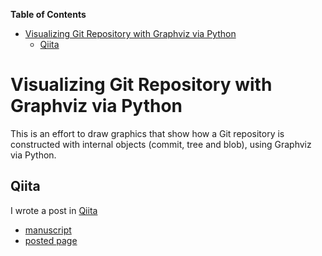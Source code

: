 <!-- START doctoc generated TOC please keep comment here to allow auto update -->
<!-- DON'T EDIT THIS SECTION, INSTEAD RE-RUN doctoc TO UPDATE -->
**Table of Contents**

- [Visualizing Git Repository with Graphviz via Python](#visualizing-git-repository-with-graphviz-via-python)
  - [Qiita](#qiita)

<!-- END doctoc generated TOC please keep comment here to allow auto update -->

# Visualizing Git Repository with Graphviz via Python

This is an effort to draw graphics that show how a Git repository is constructed with internal objects (commit, tree and blob), using Graphviz via Python.

## Qiita

I wrote a post in [Qiita](https://qiita.com/)

- [manuscript](Qiita_post.md)
- [posted page](https://qiita.com/search?sort=&q=git+repository+graphviz+python)

